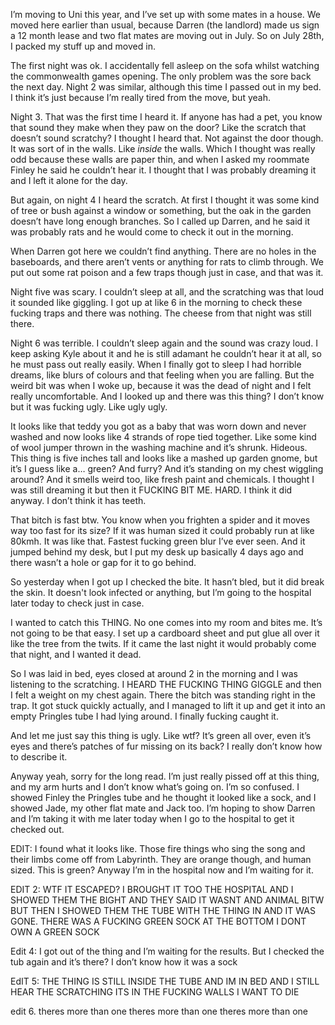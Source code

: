 
I’m moving to Uni this year, and I’ve set up with some mates in a house. We moved here earlier than usual, because Darren (the landlord) made us sign a 12 month lease and two flat mates are moving out in July. So on July 28th, I packed my stuff up and moved in. 


The first night was ok. I accidentally fell asleep on the sofa whilst watching the commonwealth games opening. The only problem was the sore back the next day. Night 2 was similar, although this time I passed out in my bed. I think it’s just because I’m really tired from the move, but yeah. 


Night 3. That was the first time I heard it. If anyone has had a pet, you know that sound they make when they paw on the door? Like the scratch that doesn’t sound scratchy? I thought I heard that. Not against the door though. It was sort of in the walls. Like *inside* the walls. Which I thought was really odd because these walls are paper thin, and when I asked my roommate Finley he said he couldn’t hear it. I thought that I was probably dreaming it and I left it alone for the day. 


But again, on night 4 I heard the scratch. At first I thought it was some kind of tree or bush against a window or something, but the oak in the garden doesn’t have long enough branches. So I called up Darren, and he said it was probably rats and he would come to check it out in the morning. 


When Darren got here we couldn’t find anything. There are no holes in the baseboards, and there aren’t vents or anything for rats to climb through. We put out some rat poison and a few traps though just in case, and that was it. 


Night five was scary. I couldn’t sleep at all, and the scratching was that loud it sounded like giggling. I got up at like 6 in the morning to check these fucking traps and there was nothing. The cheese from that night was still there. 


Night 6 was terrible. I couldn’t sleep again and the sound was crazy loud. I keep asking Kyle about it and he is still adamant he couldn’t hear it at all, so he must pass out really easily. When I finally got to sleep I had horrible dreams, like blurs of colours and that feeling when you are falling. But the weird bit was when I woke up, because it was the dead of night and I felt really uncomfortable. And I looked up and there was this thing? I don’t know but it was fucking ugly. Like ugly ugly. 


It looks like that teddy you got as a baby that was worn down and never washed and now looks like 4 strands of rope tied together. Like some kind of wool jumper thrown in the washing machine and it’s shrunk. Hideous. This thing is five inches tall and looks like a mashed up garden gnome, but it’s I guess like a… green? And furry? And it’s standing on my chest wiggling around? And it smells weird too, like fresh paint and chemicals. I thought I was still dreaming it but then it FUCKING BIT ME. HARD. I think it did anyway. I don’t think it has teeth. 


That bitch is fast btw. You know when you frighten a spider and it moves way too fast for its size? If it was human sized it could probably run at like 80kmh. It was like that. Fastest fucking green blur I’ve ever seen. And it jumped behind my desk, but I put my desk up basically 4 days ago and there wasn’t a hole or gap for it to go behind. 


So yesterday when I got up I checked the bite. It hasn’t bled, but it did break the skin. It doesn't look infected or anything, but I’m going to the hospital later today to check just in case. 


I wanted to catch this THING. No one comes into my room and bites me. It’s not going to be that easy. I set up a cardboard sheet and put glue all over it like the tree from the twits. If it came the last night it would probably come that night, and I wanted it dead. 


So I was laid in bed, eyes closed at around 2 in the morning and I was listening to the scratching. I HEARD THE FUCKING THING GIGGLE and then I felt a weight on my chest again. There the bitch was standing right in the trap. It got stuck quickly actually, and I managed to lift it up and get it into an empty Pringles tube I had lying around. I finally fucking caught it. 


And let me just say this thing is ugly. Like wtf? It’s green all over, even it’s eyes and there’s patches of fur missing on its back? I really don’t know how to describe it. 


Anyway yeah, sorry for the long read. I’m just really pissed off at this thing, and my arm hurts and I don’t know what’s going on. I’m so confused. I showed Finley the Pringles tube and he thought it looked like a sock, and I showed Jade, my other flat mate and Jack too. I’m hoping to show Darren and I’m taking it with me later today when I go to the hospital to get it checked out. 



EDIT: I found what it looks like. Those fire things who sing the song and their limbs come off from Labyrinth. They are orange though, and human sized. This is green? Anyway I’m in the hospital now and I’m waiting for it. 


EDIT 2: WTF IT ESCAPED? I BROUGHT IT TOO THE HOSPITAL AND I SHOWED THEM THE BIGHT AND THEY SAID IT WASNT AND ANIMAL BITW BUT THEN I SHOWED THEM THE TUBE WITH THE THING IN AND IT WAS GONE. THERE WAS A FUCKING GREEN SOCK AT THE BOTTOM I DONT OWN A GREEN SOCK 
 

Edit 4: I got out of the thing and I’m waiting for the results. But I checked the tub again and it’s there? I don’t know how it was a sock 


EdIT 5: THE THING IS STILL INSIDE THE TUBE AND IM IN BED AND I STILL HEAR THE SCRATCHING ITS IN THE FUCKING WALLS I WANT TO DIE 


edit 6.  theres more than one theres more than one theres more than one